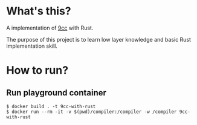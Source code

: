# What's this?
A implementation of [9cc](https://www.sigbus.info/compilerbook) with Rust.

The purpose of this project is to learn low layer knowledge and basic Rust implementation skill.

# How to run?
## Run playground container
```
$ docker build . -t 9cc-with-rust
$ docker run --rm -it -v $(pwd)/compiler:/compiler -w /compiler 9cc-with-rust
```
